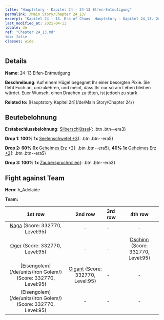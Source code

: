 ```yaml
---
title: "Hauptstory - Kapitel 24 - 24-13 Elfen-Entmutigung"
permalink: /Main Story/Chapter 24_13/
excerpt: "Kapitel 24 - 13. Era of Chaos  Hauptstory - Kapitel 24_13. 24-13 Elfen-Entmutigung"
last_modified_at: 2021-04-11
locale: de
ref: "Chapter 24_13.md"
toc: false
classes: wide
---
```


## Details

 **Name:** 24-13 Elfen-Entmutigung

 **Beschreibung:** Auf einem Hügel begegnet Ihr einer besorgten Pixie. Sie fleht Euch an, umzukehren, und meint, dass Ihr nur so am Leben bleiben würdet. Euer Wunsch, einen Drachen zu töten, ist jedoch zu stark.

 **Related to:** [Hauptstory Kapitel 24](/de/Main Story/Chapter 24/)

## Beutebelohnung

 **Erstabschlussbelohnung:** [Silberschlüssel](/de/Items/con_693/){: .btn .btn--era3}

 **Drop 1:** **100% 1x** [Seelenschwefel +3](/de/Items/mat_85/){: .btn .btn--era5}

 **Drop 2:** **60% 0x** [Geheimes Erz +2](/de/Items/mat_75/){: .btn .btn--era5}, **40% 1x** [Geheimes Erz +2](/de/Items/mat_75/){: .btn .btn--era5}

 **Drop 3:** **100% 1x** [Zauberspruchrollen](/de/Items/con_694/){: .btn .btn--era3}


## Fight against Team
 **Hero:** h_Adelaide

 **Team:**


  | 1st row | 2nd row | 3rd row | 4th row |
  |:----:|:----:|:----|:----:|
  | [Naga](/de/units/Naga/) (Score: 332770, Level:95)  | - | - | - |
  | [Oger](/de/units/Ogre/) (Score: 332770, Level:95)  | - | - | [Dschinn](/de/units/Genie/) (Score: 332770, Level:95)  |
  | [Eisengolem](/de/units/Iron Golem/) (Score: 332770, Level:95)  | [Gigant](/de/units/Giant/) (Score: 332770, Level:95)  | - | - |
  | [Eisengolem](/de/units/Iron Golem/) (Score: 332770, Level:95)  | - | - | - |


